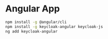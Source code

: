 # Angular App

```bash
npm install -g @angular/cli 
npm install -g keycloak-angular keycloak-js
ng add keycloak-angular
```
